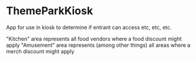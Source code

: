# ThemeParkKiosk

App for use in kiosk to determine if entrant can access etc, etc, etc.

"Kitchen" area represents all food vendors where a food discount might apply
"Amusement" area represents (among other things) all areas where a merch discount might apply
